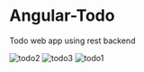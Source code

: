 # Angular-Todo
Todo web app using rest backend

![todo2](https://user-images.githubusercontent.com/61186175/105165926-f1555980-5b3c-11eb-8480-b4640450f3da.PNG)
![todo3](https://user-images.githubusercontent.com/61186175/105165931-f2868680-5b3c-11eb-8dd4-c6426b69ce4f.PNG)
![todo1](https://user-images.githubusercontent.com/61186175/105165932-f31f1d00-5b3c-11eb-9ce3-0b61f4278178.PNG)

